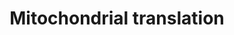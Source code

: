---
annotations:
- type: Pathway Ontology
  value: regulatory pathway
- type: Pathway Ontology
  value: translation pathway
authors:
- ReactomeTeam
- Ryanmiller
description: Of the roughly 1000 human mitochondrial proteins only 13 proteins, all
  of them hydrophobic inner membrane proteins that are components of the oxidative
  phosphorylation apparatus, are encoded in the mitochondrial genome and translated
  by mitoribosomes at the matrix face of the inner membrane (reviewed in Herrmann
  et al. 2012, Hallberg and Larsson 2014, Lightowlers et al. 2014). The remainder,
  including all proteins of the mitochondrial translation system, are encoded in the
  nucleus and imported from the cytosol into the mitochondrion. Translation in the
  mitochondrion reflects both the bacterial origin of the organelle and subsequent
  divergent evolution during symbiosis (reviewed in Huot et al. 2014, Richman et al.
  2014). Human mitochondrial ribosomes have a low sedimentation coefficient of only
  55S, but at 2.71 MDa they retain a similar mass to E. coli 70S particles. The 55S
  particles are protein-rich compared to both cytosolic ribosomes and eubacterial
  ribosomes. This is due to shorter mt-rRNAs, mitochondria-specific proteins, and
  numerous rearrangements in individual protein positions within the two ribosome
  subunits (inferred from bovine ribosomes in Sharma et al. 2003, Greber et al. 2014,
  Kaushal et al. 2014, reviewed in Agrawal and Sharma 2012).<br>Mitochondrial mRNAs
  have either no untranslated leader or short leaders of 1-3 nucleotides, with the
  exception of the 2 bicistronic transcripts, RNA7 and RNA14, which have overlapping
  orfs that encode ND4L/ND4 and ATP8/ATP6 respectively. Translation is believed to
  initiate with the mRNA binding the 28S subunit:MTIF3 (28S subunit:IF-3Mt, 28S subunit:IF2mt)
  complex together with MTIF2:GTP (IF-2Mt:GTP, IF2mt:GTP) at the matrix face of the
  inner membrane (reviewed in Christian and Spremulli 2012). MTIF3 can dissociate
  55S particles in preparation for initiation, enhances formation of initiation complexes,
  and inhibits N-formylmethionine-tRNA (fMet-tRNA) binding to 28S subunits in the
  absence of mRNA. Binding of fMet-tRNA to the start codon of the mRNA results in
  a stable complex while absence of a start codon at the 5' end of the mRNA causes
  eventual dissociation of the mRNA from the 28S subunit. After recognition of a start
  codon, the 39S subunit then binds the stable complex, GTP is hydrolyzed, and the
  initiation factors MTIF3 and MTIF2:GDP dissociate.<br>Translation elongation then
  proceeds by cycles of aminoacyl-tRNAs binding, peptide bond formation, and displacement
  of deacylated tRNAs. In each cycle an aminoacyl-tRNA in a complex with TUFM:GTP
  (EF-Tu:GTP) binds at the A-site of the ribosome, GTP is hydrolyzed, and TUFM:GDP
  dissociates. The elongating polypeptide bonded to the tRNA at the P-site is transferred
  to the aminoacyl group at the A-site by peptide bond formation at the peptidyl transferase
  center, leaving a deacylated tRNA at the P-site and the elongating polypeptide attached
  to the tRNA at the A-site. The polypeptide is co-translationally inserted into the
  inner mitochondrial membrane via an interaction with OXA1L (Haque et al. 2010, reviewed
  in Ott and Hermann 2010). After peptide bond formation, GFM1:GTP (EF-Gmt:GTP) then
  binds the ribosome complex, GTP is hydrolyzed, GFM1:GDP dissociates, and the ribosome
  translocates 3 nucleotides in the 3' direction along the mRNA, relocating the polypeptide-tRNA
  to the P-site and allowing another cycle to begin. TUFM:GDP is regenerated to TUFM:GTP
  by the guanine nucleotide exchange factor TSFM (EF-Ts, EF-TsMt).<br>Translation
  is terminated when MTRF1L:GTP (MTRF1a:GTP) recognizes an UAA or UAG termination
  codon at the A-site of the ribosome (Tsuboi et al. 2009). GTP hydrolysis does not
  appear to be required. The tRNA-aminoacyl bond between the translated polypeptide
  and the final tRNA at the P-site is hydrolyzed by the 39S subunit, facilitating
  release of  the polypeptide. MRRF (RRF) and GFM2:GTP (EF-G2mt:GTP) then act to release
  the remaining tRNA and mRNA from the ribosome and dissociate the 55S ribosome into
  28S and 39S subunits.<br>Mutations have been identified in genes encoding mitochondrial
  ribosomal proteins and translation factors. These have been shown to be pathogenic,
  causing neurological and other diseases (reviewed in Koopman et al. 2013, Pearce
  et al. 2013).  View original pathway at [http://www.reactome.org/PathwayBrowser/#DIAGRAM=5368287
  Reactome].
last-edited: 2021-01-25
organisms:
- Homo sapiens
redirect_from:
- /index.php/Pathway:WP3310
- /instance/WP3310
schema-jsonld:
- '@context': https://schema.org/
  '@id': https://wikipathways.github.io/pathways/WP3310.html
  '@type': Dataset
  creator:
    '@type': Organization
    name: WikiPathways
  description: Of the roughly 1000 human mitochondrial proteins only 13 proteins,
    all of them hydrophobic inner membrane proteins that are components of the oxidative
    phosphorylation apparatus, are encoded in the mitochondrial genome and translated
    by mitoribosomes at the matrix face of the inner membrane (reviewed in Herrmann
    et al. 2012, Hallberg and Larsson 2014, Lightowlers et al. 2014). The remainder,
    including all proteins of the mitochondrial translation system, are encoded in
    the nucleus and imported from the cytosol into the mitochondrion. Translation
    in the mitochondrion reflects both the bacterial origin of the organelle and subsequent
    divergent evolution during symbiosis (reviewed in Huot et al. 2014, Richman et
    al. 2014). Human mitochondrial ribosomes have a low sedimentation coefficient
    of only 55S, but at 2.71 MDa they retain a similar mass to E. coli 70S particles.
    The 55S particles are protein-rich compared to both cytosolic ribosomes and eubacterial
    ribosomes. This is due to shorter mt-rRNAs, mitochondria-specific proteins, and
    numerous rearrangements in individual protein positions within the two ribosome
    subunits (inferred from bovine ribosomes in Sharma et al. 2003, Greber et al.
    2014, Kaushal et al. 2014, reviewed in Agrawal and Sharma 2012).<br>Mitochondrial
    mRNAs have either no untranslated leader or short leaders of 1-3 nucleotides,
    with the exception of the 2 bicistronic transcripts, RNA7 and RNA14, which have
    overlapping orfs that encode ND4L/ND4 and ATP8/ATP6 respectively. Translation
    is believed to initiate with the mRNA binding the 28S subunit:MTIF3 (28S subunit:IF-3Mt,
    28S subunit:IF2mt) complex together with MTIF2:GTP (IF-2Mt:GTP, IF2mt:GTP) at
    the matrix face of the inner membrane (reviewed in Christian and Spremulli 2012).
    MTIF3 can dissociate 55S particles in preparation for initiation, enhances formation
    of initiation complexes, and inhibits N-formylmethionine-tRNA (fMet-tRNA) binding
    to 28S subunits in the absence of mRNA. Binding of fMet-tRNA to the start codon
    of the mRNA results in a stable complex while absence of a start codon at the
    5' end of the mRNA causes eventual dissociation of the mRNA from the 28S subunit.
    After recognition of a start codon, the 39S subunit then binds the stable complex,
    GTP is hydrolyzed, and the initiation factors MTIF3 and MTIF2:GDP dissociate.<br>Translation
    elongation then proceeds by cycles of aminoacyl-tRNAs binding, peptide bond formation,
    and displacement of deacylated tRNAs. In each cycle an aminoacyl-tRNA in a complex
    with TUFM:GTP (EF-Tu:GTP) binds at the A-site of the ribosome, GTP is hydrolyzed,
    and TUFM:GDP dissociates. The elongating polypeptide bonded to the tRNA at the
    P-site is transferred to the aminoacyl group at the A-site by peptide bond formation
    at the peptidyl transferase center, leaving a deacylated tRNA at the P-site and
    the elongating polypeptide attached to the tRNA at the A-site. The polypeptide
    is co-translationally inserted into the inner mitochondrial membrane via an interaction
    with OXA1L (Haque et al. 2010, reviewed in Ott and Hermann 2010). After peptide
    bond formation, GFM1:GTP (EF-Gmt:GTP) then binds the ribosome complex, GTP is
    hydrolyzed, GFM1:GDP dissociates, and the ribosome translocates 3 nucleotides
    in the 3' direction along the mRNA, relocating the polypeptide-tRNA to the P-site
    and allowing another cycle to begin. TUFM:GDP is regenerated to TUFM:GTP by the
    guanine nucleotide exchange factor TSFM (EF-Ts, EF-TsMt).<br>Translation is terminated
    when MTRF1L:GTP (MTRF1a:GTP) recognizes an UAA or UAG termination codon at the
    A-site of the ribosome (Tsuboi et al. 2009). GTP hydrolysis does not appear to
    be required. The tRNA-aminoacyl bond between the translated polypeptide and the
    final tRNA at the P-site is hydrolyzed by the 39S subunit, facilitating release
    of  the polypeptide. MRRF (RRF) and GFM2:GTP (EF-G2mt:GTP) then act to release
    the remaining tRNA and mRNA from the ribosome and dissociate the 55S ribosome
    into 28S and 39S subunits.<br>Mutations have been identified in genes encoding
    mitochondrial ribosomal proteins and translation factors. These have been shown
    to be pathogenic, causing neurological and other diseases (reviewed in Koopman
    et al. 2013, Pearce et al. 2013).  View original pathway at [http://www.reactome.org/PathwayBrowser/#DIAGRAM=5368287
    Reactome].
  keywords:
  - MTRF1L, ICT1
  - 'MRPL42 '
  - 'Asn-tRNA(Asn) '
  - 'Ser-tRNA(Ser) '
  - 'tRNA(Asn) '
  - GDP
  - 'tRNA(Trp) '
  - 'tRNA(Tyr) '
  - 'MRPL15 '
  - 'MRPS5 '
  - 'Glu-tRNA(Glu) '
  - 10-formyl-THF
  - 'MRPS31 '
  - 'fMet-tRNA(fMet) '
  - 'tRNA(Ile) '
  - 'tRNA(His) '
  - 'AURKAIP1 '
  - 'MRPL40 '
  - 28S
  - tRNA
  - 'MRPL51 '
  - 'MRPS35 '
  - ribosome:MRRF:GFM2:GTP
  - 'MRPL57 '
  - ribosomal
  - mRNA
  - 'MRPL10 '
  - 'MRPS27 '
  - 'MRPL18 '
  - 'TSFM '
  - 'MTRF1L '
  - 'MRPS2 '
  - 'PTCD3 '
  - 'MRPL22 '
  - 'tRNA(Thr) '
  - 'Cys-tRNA(Cys) '
  - 'tRNA(Met) '
  - 'OXA1L '
  - 'tRNA(Ala) '
  - 'tRNA(Cys) '
  - 'MRPS7 '
  - MTIF3
  - subunit
  - 'MRPL37 '
  - 'MRPL48 '
  - 'GTP '
  - 'MRPS26 '
  - 'MRPL45 '
  - 'MRPL35 '
  - 'MRPS36 '
  - polypeptide
  - 'mRNA '
  - 'MRPL9 '
  - 'His-tRNA(His) '
  - subunit:MTIF3
  - 'tRNA(Leu) '
  - 28S ribosomal
  - ribosome:mRNA:fMet-tRNA:aminoacyl-tRNA:TUFM:GTP
  - 'MRPS16 '
  - Pi
  - 'Gly-tRNA(Gly) '
  - 'MRPL52 '
  - 'peptidyl-tRNA with elongated peptide '
  - 'Lys-tRNA(Lys) '
  - 'tRNA(Lys) '
  - 'MT-TV '
  - 'MRPL1 '
  - GFM1:GDP
  - 'MRPS6 '
  - 'MRPL33 '
  - 'MRPL43 '
  - 'Phe-tRNA(Phe) '
  - 'MRRF '
  - 'MRPS24 '
  - subunit:MTIF3:MTIF2:GTP:mRNA:fMet-tRNA
  - 55S
  - 'MRPL27 '
  - 'Thr-tRNA(Thr) '
  - 'ICT1 '
  - 'MRPL49 '
  - 'MRPS33 '
  - TSFM
  - 'MRPS11 '
  - 'MRPL34 '
  - 'MRPL2 '
  - 'MRPS9 '
  - 'MRPL13 '
  - THF
  - 'MRPL28 '
  - 'MRPL24 '
  - 'MRPS18B '
  - 'Trp-tRNA(Trp) '
  - ribosome:mRNA:tRNA:peptidyl-tRNA at A-site
  - 'MRPS18C '
  - 'tRNA(Ser) '
  - GFM2:GDP
  - TUFM:GTP
  - 'MRPL39 '
  - 'Val-tRNA(Val) '
  - 'GFM1 '
  - 'tRNA(Phe) '
  - ribosome:mRNA:fMet-tRNA:aminoacyl-tRNA
  - 'tRNA(Gly) '
  - 'MRPL46 '
  - 'MRPL19 '
  - 'Ala-tRNA(Ala) '
  - 'Mitochondrial 12S rRNA '
  - 'tRNA(Val) '
  - 'TUFM '
  - 'Tyr-tRNA(Tyr) '
  - 'tRNA(Arg) '
  - 'Pro-tRNA(Pro) '
  - 'MRPS25 '
  - 'MRPL53 '
  - 'MRPL47 '
  - 'tRNA(Glu) '
  - TUFM:TSFM
  - 'MRPS21 '
  - 'MTIF2 '
  - 'MRPS22 '
  - 'GADD45GIP1 '
  - tRNA(Met)
  - Met-tRNA(Met)
  - 'MRPL16 '
  - 'MRPL4 '
  - 'CHCHD1 '
  - ribosome:mRNA:peptidyl-tRNA:MTRF1L:GTP
  - ribosome:mRNA:fMet-tRNA
  - 39S ribosomal
  - 'MRPL30 '
  - 'MRPL36 '
  - 'MRPL17 '
  - GFM1:GTP
  - 'Ile-tRNA(Ile) '
  - 'MRPS34 '
  - 'MRPL55 '
  - TUFM:GTP:aminoacyl-tRNA
  - 'MRPL21 '
  - ribosome:mRNA:tRNA:peptidyl-tRNA:GFM1:GTP
  - 'GFM2 '
  - 'MRPL23 '
  - 'MRPL20 '
  - 'MRPL44 '
  - 'MRPS15 '
  - 'Gln-tRNA(Gln) '
  - MTFMT
  - 'MRPL38 '
  - fMet-tRNA(fMet)
  - 'MRPS23 '
  - 'DAP3 '
  - 'ERAL1 '
  - 'MRPS18A '
  - 'MRPS30 '
  - 'MRPS17 '
  - TUFM:GDP
  - 'MRPL11 '
  - 'MRPL32 '
  - 'tRNA(Pro) '
  - GFM2:GTP
  - 'MRPL54 '
  - MRRF
  - 'Leu-tRNA(Leu) '
  - 'tRNA(Asp) '
  - 'MRPL50 '
  - 'MTIF3 '
  - MTIF2
  - aminoacyl-tRNA
  - 'Asp-tRNA(Asp) '
  - 'MRPS10 '
  - MTIF2:GTP
  - 'MRPL41 '
  - ribosome:mRNA:peptidyl-tRNA at P-site
  - ribosome:mRNA:tRNA:MRRF
  - GTP
  - 'Arg-tRNA(Arg) '
  - 'MRPL3 '
  - 'GDP '
  - ribosome:mRNA:tRNA
  - 'MRPL12 '
  - 'MRPS14 '
  - 'MRPS28 '
  - 'Mitochondrial 16S rRNA '
  - 'MRPS12 '
  - 'tRNA(Gln) '
  - 'MRPL14 '
  - 'Met-tRNA(Met) '
  license: CC0
  name: Mitochondrial translation
seo: CreativeWork
title: Mitochondrial translation
wpid: WP3310
---